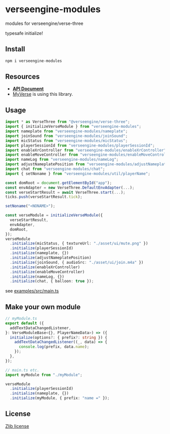 # verseengine-modules

modules for verseengine/verse-three

typesafe initialize!

## Install

```sh
npm i verseengine-modules
```

## Resources

- **[API Document](https://narazaka.github.io/verseengine-modules/)**
- [MyVerse](https://myverse.narazaka.net) is using this library.

## Usage

```ts
import * as VerseThree from "@verseengine/verse-three";
import { initializeVerseModule } from "verseengine-modules";
import nameplate from "verseengine-modules/nameplate";
import joinSound from "verseengine-modules/joinSound";
import micStatus from "verseengine-modules/micStatus";
import playerSessionId from "verseengine-modules/playerSessionId";
import enableXrController from "verseengine-modules/enableXrController";
import enableMoveController from "verseengine-modules/enableMoveController";
import nameLog from "verseengine-modules/nameLog";
import adjustNameplatePosition from "verseengine-modules/adjustNameplatePosition";
import chat from "verseengine-modules/chat";
import { setNoname } from "verseengine-modules/util/playerName";

const domRoot = document.getElementById("app");
const envAdapter = new VerseThree.DefaultEnvAdapter(...);
const verseStartResult = await VerseThree.start(...);
ticks.push(verseStartResult.tick);

setNoname("<NONAME>");

const verseModule = initializeVerseModule({
  verseStartResult,
  envAdapter,
  domRoot,
});
verseModule
  .initialize(micStatus, { textureUrl: "./asset/ui/mute.png" })
  .initialize(playerSessionId)
  .initialize(nameplate, {})
  .initialize(adjustNameplatePosition)
  .initialize(joinSound, { audioSrc: "./asset/ui/join.m4a" })
  .initialize(enableXrController)
  .initialize(enableMoveController)
  .initialize(nameLog, {})
  .initialize(chat, { balloon: true });
```

see [examples/src/main.ts](https://github.com/Narazaka/verseengine-modules/blob/master/examples/src/main.ts)

## Make your own module

```ts
// myModule.ts
export default ({
  addTextDataChangedListener,
}: VerseModuleBase<{}, PlayerNameData>) => ({
  initialize(options?: { prefix?: string }) {
    addTextDataChangedListener((_, data) => {
      console.log(prefix, data.name);
    });
  },
});

// main.ts etc.
import myModule from "./myModule";

verseModule
  .initialize(playerSessionId)
  .initialize(nameplate, {})
  .initialize(myModule, { prefix: "name =" });
```

## License

[Zlib license](LICENSE)
